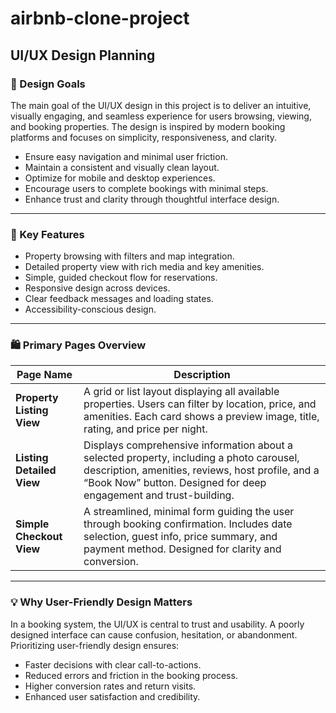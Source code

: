 # airbnb-clone-project

## UI/UX Design Planning

### 🌟 Design Goals

The main goal of the UI/UX design in this project is to deliver an intuitive, visually engaging, and seamless experience for users browsing, viewing, and booking properties. The design is inspired by modern booking platforms and focuses on simplicity, responsiveness, and clarity.

- Ensure easy navigation and minimal user friction.
- Maintain a consistent and visually clean layout.
- Optimize for mobile and desktop experiences.
- Encourage users to complete bookings with minimal steps.
- Enhance trust and clarity through thoughtful interface design.

---

### 🔑 Key Features

- Property browsing with filters and map integration.
- Detailed property view with rich media and key amenities.
- Simple, guided checkout flow for reservations.
- Responsive design across devices.
- Clear feedback messages and loading states.
- Accessibility-conscious design.

---

### 🛍️ Primary Pages Overview

| Page Name              | Description |
|------------------------|-------------|
| **Property Listing View** | A grid or list layout displaying all available properties. Users can filter by location, price, and amenities. Each card shows a preview image, title, rating, and price per night. |
| **Listing Detailed View** | Displays comprehensive information about a selected property, including a photo carousel, description, amenities, reviews, host profile, and a “Book Now” button. Designed for deep engagement and trust-building. |
| **Simple Checkout View**  | A streamlined, minimal form guiding the user through booking confirmation. Includes date selection, guest info, price summary, and payment method. Designed for clarity and conversion. |

---

### 💡 Why User-Friendly Design Matters

In a booking system, the UI/UX is central to trust and usability. A poorly designed interface can cause confusion, hesitation, or abandonment. Prioritizing user-friendly design ensures:

- Faster decisions with clear call-to-actions.
- Reduced errors and friction in the booking process.
- Higher conversion rates and return visits.
- Enhanced user satisfaction and credibility.

